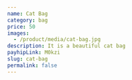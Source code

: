 ```yaml
---
name: Cat Bag
category: bag
price: 50
images:
  - /product/media/cat-bag.jpg
description: It is a beautiful cat bag
payhipLink: M0kzi
slug: cat-bag
permalink: false
---
```

